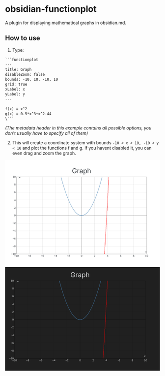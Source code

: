 # obsidian-functionplot

A plugin for displaying mathematical graphs in obsidian.md.

## How to use

1. Type:
 ```text
 ```functionplot
 ---
 title: Graph
 disableZoom: false
 bounds: -10, 10, -10, 10
 grid: true
 xLabel: x
 yLabel: y
 ---

 f(x) = x^2
 g(x) = 0.5*x^3+x^2-44
 \```
 ```
 *(The metadata header in this example contains all possible options, you don't usually have to specify all of them)*

2. This will create a coordinate system with bounds `-10 < x < 10, -10 < y < 10` and plot the functions f and g. If you havent disabled it, you can even drag and zoom the graph.

![Graph image](./images/graph-light.png#gh-light-mode-only)
![Graph image](./images/graph-dark.png#gh-dark-mode-only)
